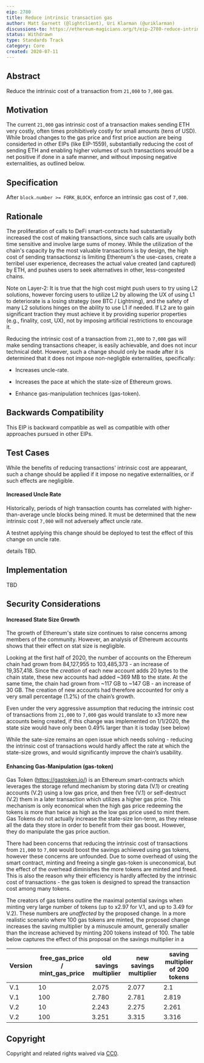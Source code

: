```yaml
---
eip: 2780
title: Reduce intrinsic transaction gas
author: Matt Garnett (@lightclient), Uri Klarman (@uriklarman)
discussions-to: https://ethereum-magicians.org/t/eip-2780-reduce-intrinsic-cost-of-transactions/4413
status: Withdrawn
type: Standards Track
category: Core
created: 2020-07-11
---
```


## Abstract
Reduce the intrinsic cost of a transaction from `21,000` to `7,000` gas.

## Motivation
The current `21,000` gas intrinsic cost of a transaction makes sending ETH very costly, often times prohibitively costly for small amounts (tens of USD).
While broad changes to the gas price and first price auction are being considerted in other EIPs (like EIP-1559),
substantially reducing the cost of sending ETH and enabling higher volumes of such transactions would be a net positive if done in a safe manner,
and without imposing negative externalities, as outlined below.


## Specification
After `block.number >= FORK_BLOCK`, enforce an intrinsic gas cost of `7,000`.

## Rationale

The proliferation of calls to DeFi smart-contracts had substantially increased the cost of making transactions,
since such calls are usually both time sensitive and involve large sums of money.
While the utilization of the chain's capacity by the most valuable transactions is by design,
the high cost of sending transactionsz is limiting Ethereum's the use-cases,
create a terribel user experience,
decreases the actual value created (and captured) by ETH,
and pushes users to seek alternatives in other, less-congested chains.


Note on Layer-2: It is true that the high cost might push users to try using L2 solutions,
however forcing users to utilize L2 by allowing the UX of using L1 to deteriorate is a losing strategy (see BTC / Lightning),
and the safety of many L2 solutions hinges on the ability to use L1 if needed.
If L2 are to gain significant traction they must achieve it by providing superior properties (e.g., finality, cost, UX),
not by imposing artificial restrictions to encourage it. 


Reducing the intrinsic cost of a transaction from `21,000` to `7,000` gas will make sending transactions cheaper,
is easily achievable, and does not incur technical debt.
However, such a change should only be made after it is determined that it does not impose non-negligble externalities, specifically:

* Increases uncle-rate.

* Increases the pace at which the state-size of Ethereum grows.

* Enhance gas-manipulation technices (gas-token).


## Backwards Compatibility
This EIP is backward compatible as well as compatible with other approaches pursued in other EIPs.

## Test Cases
While the benefits of reducing transactions' intrinsic cost are appearant,
such a change should be applied if it impose no negative externalities,
or if such effects are negligible.


#### Increased Uncle Rate

Historically, periods of high transaction counts has correlated with
higher-than-average uncle blocks being mined. It must be determined that the
new intrinsic cost `7,000` will not adversely affect uncle rate.

A testnet applying this change should be deployed to test the effect of this change on uncle rate.

details TBD.


## Implementation
TBD

## Security Considerations


#### Increased State Size Growth

The growth of Ethereum's state size continues to raise concerns among members of the community.
However, an analysis of Ethereum accounts shows that their effect on stat size is negligible.

Looking at the first half of 2020, the number of accounts on the Ethereum chain had grown from 84,127,955 to 103,485,373 - an increase of 19,357,418. Since the *creation* of each new account adds 20 bytes to the chain state, these new accounts had added ~369 MB to the state.
At the same time, the chain had grown from ~117 GB to ~147 GB - an increase of 30 GB.
The creation of new accounts had therefore accounted for only a very small percentage (1.2%) of the chain’s growth.

Even under the very aggressive assumption that reducing the intrinsic cost of transactions from `21,000` to `7,000` gas would translate to x3 more new accounts being created, if this change was implemented on 1/1/2020, the state size would have only been 0.49% larger than it is today (see below)

While the sate-size remains an open issue which needs solving - reducing the intrinsic cost of transactions would hardly affect the rate at which the state-size grows, and would significantly improve the chain’s usability.


#### Enhancing Gas-Manipulation (gas-token)

Gas Token (https://gastoken.io/) is an Ethereum smart-contracts which leverages the storage refund mechanism by storing data (V.1) or creating accounts (V.2) using a low gas price, and then free (V.1) or self-destruct (V.2) them in a later transaction which utilizes a higher gas price. This mechanism is only economical when the high gas price redeeming the tokens is more than twice as high as the low gas price used to mint them.
Gas Tokens do not actually increase the state-size lon-term, as they release all the data they store in order to benefit from their gas boost.
However, they do manipulate the gas price auction.

There had been concerns that reducing the intrinsic cost of transactions from `21,000` to `7,000` would boost the savings achiieved using gas tokens, however these concerns are unfounded.
Due to some overhead of using the smart contract, minting and freeing a single gas-token is uneconomical, but the effect of the overhead diminishes the more tokens are minted and freed. 
This is also the reason why their efficiency is hardly affected by the intrinsic cost of transactions - the gas token is designed to spread the transaction cost among many tokens.

The creators of gas tokens outline the maximal potential savings when minting very large number of tokens (up to x2.97 for V.1, and up to 3.49 for V.2). These numbers are *unaffected* by the proposed change. In a more realistic scenario where 100 gas tokens are minted, the proposed change increases the saving multiplier by a minuscule amount, generally smaller than the increase achieved by minting 200 tokens instead of 100.
The table below captures the effect of this proposal on the savings multiplier in a 

| Version | free_gas_price / mint_gas_price | old savings multiplier | new savings multiplier | saving multiplier of 200 tokens |
|---|---|---|---|---|
| V.1 | 10 | 2.075 | 2.077 | 2.1 |
| V.1 | 100 | 2.780 | 2.781 | 2.819 |
| V.2 | 10 | 2.243 | 2.275 | 2.261 |
| V.2 | 100 | 3.251 | 3.315 | 3.316 |


## Copyright
Copyright and related rights waived via [CC0](https://creativecommons.org/publicdomain/zero/1.0/).
